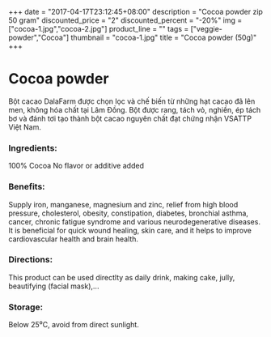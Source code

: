 +++
date = "2017-04-17T23:12:45+08:00"
description = "Cocoa powder zip 50 gram"
discounted_price = "2"
discounted_percent = "-20%"
img = ["cocoa-1.jpg","cocoa-2.jpg"]
product_line = ""
tags = ["veggie-powder","Cocoa"]
thumbnail = "cocoa-1.jpg"
title = "Cocoa powder (50g)"
+++

# Cocoa powder

Bột cacao DalaFarm được chọn lọc và chế biến từ những hạt cacao  đã lên men, không hóa chất tại Lâm Đồng. 
Bột được rang, tách vỏ,  nghiền, ép tách bơ và đánh tơi tạo thành bột cacao nguyên chất đạt chứng nhận VSATTP Việt Nam.


### Ingredients: 
100% Cocoa
No flavor or additive added

### Benefits: 
Supply iron, manganese, magnesium and zinc, relief from high blood pressure, cholesterol,  obesity, constipation, diabetes, bronchial  asthma, cancer, chronic fatigue syndrome  and various neurodegenerative diseases.  It is beneficial for quick wound healing, skin  care, and it helps to improve cardiovascular  health and brain health.

### Directions:  
This product can be used directlty as  daily drink, making cake, jully, beautifying (facial mask),...

### Storage: 
Below 25⁰C, avoid from direct sunlight.

